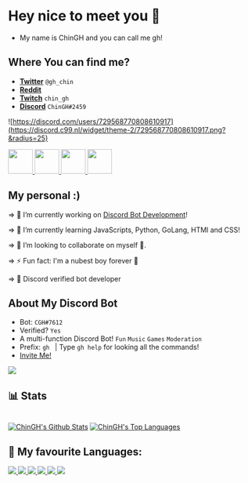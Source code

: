 # Hey nice to meet you 👋
- My name is ChinGH and you can call me gh!

## Where You can find me?

- [**Twitter**](https://twitter.com/gh_chin) `@gh_chin`
- [**Reddit**](https://www.reddit.com/user/ChinGH_BS) 
- [**Twitch**](https://www.twitch.tv/chingh_yt) `chin_gh`
- [**Discord**](https://discord.gg/ZaExNbkjPt) `ChinGH#2459`

![https://discord.com/users/729568770808610917](https://discord.c99.nl/widget/theme-2/729568770808610917.png?&radius=25)

<p align="left"> 
    <a href="https://twitter.com/gh_chin" target="_blank"> <img src="https://www.apkmirror.com/wp-content/uploads/2021/11/11/6185d069d957d.png" width="50" height="50"/> </a>
    <a href="https://www.reddit.com/user/ChinGH_BS" target="_blank"> <img src="https://cdn.discordapp.com/attachments/877918144264556544/906877353903407144/unknown.png" width="50" height="50"/> </a> 
    <a href="https://www.twitch.tv/chingh_yt" target="_blank"> <img src="https://pbs.twimg.com/profile_images/1450901581876973568/0bHBmqXe_400x400.png" width="50" height="50"/> </a> 
    <a href="https://discord.gg/hVBR4DVd" target="_blank"> <img src="https://www.freepnglogos.com/uploads/discord-logo-png/discord-logo-logodownload-download-logotipos-1.png" width="50" height="50"/> </a>       
</p>

## My personal :)

⇒ 🔭 I’m currently working on [Discord Bot Development](https://discord.com/developers/applications)!

⇒ 🌱 I’m currently learning JavaScripts, Python, GoLang, HTMl and CSS!

⇒ 👯 I’m looking to collaborate on myself 🤡.

⇒ ⚡ Fun fact: I'm a nubest boy forever 💪 

⇒ 🤖 Discord verified bot developer

## About My Discord Bot

- Bot: `CGH#7612`
- Verified? `Yes`
- A multi-function Discord Bot! `Fun` `Music` `Games` `Moderation`
- Prefix: `gh `  | Type `gh help` for looking all the commands!
- [Invite Me!](https://discord.com/api/oauth2/authorize?client_id=837564399833055272&permissions=4063558227&scope=bot%20applications.commands)

<img src="https://cdn.discordapp.com/attachments/877918144264556544/906870431225622538/unknown.png"> 

## 📊 Stats

  <br/>
    <a href="https://github.com/chingh1123/github-readme-stats"><img alt="ChinGH's Github Stats" src="https://github-readme-stats.vercel.app/api?username=chingh1123&show_icons=true&count_private=true&theme=react&hide_border=true&bg_color=0D1117" /></a>
  <a href="https://github.com/chingh1123/github-readme-stats"><img alt="ChinGH's Top Languages" src="https://github-readme-stats.vercel.app/api/top-langs/?username=chingh1123&langs_count=8&count_private=true&layout=compact&theme=react&hide_border=true&bg_color=0D1117" /></a>
  <br/>
  
## 🚀 My favourite Languages:

<p align="left"> 
    <a href="https://www.java.com" target="_blank"> <img src="https://img.icons8.com/color/48/000000/java-coffee-cup-logo.png"/> </a>
    <a href="https://developer.mozilla.org/en-US/docs/Web/JavaScript" target="_blank"> <img src="https://img.icons8.com/color/48/000000/javascript.png"/> </a> 
    <a href="https://www.w3.org/html/" target="_blank"> <img src="https://img.icons8.com/color/48/000000/html-5.png"/> </a> 
    <a href="https://www.w3schools.com/css/" target="_blank"> <img src="https://img.icons8.com/color/48/000000/css3.png"/> </a> 
    <a href="https://www.python.org" target="_blank"> <img src="https://img.icons8.com/color/48/000000/python.png"/> </a> 
    <a style="padding-right:8px;" href="https://nodejs.org" target="_blank"> <img src="https://img.icons8.com/color/48/000000/nodejs.png"/> </a>      
</p>

